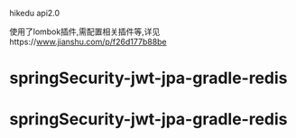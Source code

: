 hikedu api2.0

使用了lombok插件,需配置相关插件等,详见https://www.jianshu.com/p/f26d177b88be
# springSecurity-jwt-jpa-gradle-redis
# springSecurity-jwt-jpa-gradle-redis
